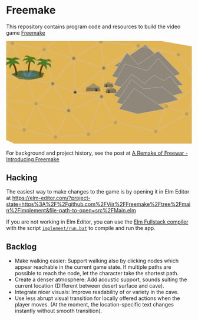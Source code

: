 # Freemake

This repository contains program code and resources to build the video game [Freemake](https://gamelab-zone.itch.io/freemake)

![Screenshot of the Freemake game](./devlog/2021-01-03-freemake-game-screenshot.png)

For background and project history, see the post at [A Remake of Freewar - Introducing Freemake](https://forum.gamelab.zone/t/a-remake-of-freewar-introducing-freemake/120)

## Hacking

The easiest way to make changes to the game is by opening it in Elm Editor at https://elm-editor.com/?project-state=https%3A%2F%2Fgithub.com%2FViir%2FFreemake%2Ftree%2Fmain%2Fimplement&file-path-to-open=src%2FMain.elm

If you are not working in Elm Editor, you can use the [Elm Fullstack compiler](https://github.com/elm-fullstack/elm-fullstack/releases) with the script [`implement/run.bat`](./implement/run.bat) to compile and run the app.

## Backlog

+ Make walking easier: Support walking also by clicking nodes which appear reachable in the current game state. If multiple paths are possible to reach the node, let the character take the shortest path.
+ Create a denser atmosphere: Add acoustic support, sounds suiting the current location (Different between desert surface and cave).
+ Integrate nicer visuals: Improve readability of or variety in the cave.
+ Use less abrupt visual transition for locally offered actions when the player moves. (At the moment, the location-specific text changes instantly without smooth transition).
